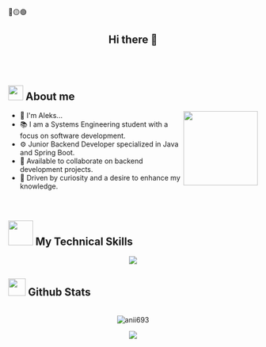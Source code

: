 🔴🟡🟢
<!--
**gdzdev/gdzdevv** is a ✨ _special_ ✨ repository because its `README.md` (this file) appears on your GitHub profile.
-->

## <div align="center">Hi there 👋</div><br/><br/> 

## <picture><img src = "https://github.com/7oSkaaa/7oSkaaa/blob/main/Images/about_me.gif?raw=true" width = 30px></picture> About me
<img align='right' src='https://github.com/Rishit-dagli/Rishit-dagli/blob/master/images/octocat-anime.gif' width='150"'>

- 🌟 I'm Aleks...
- 📚 I am a Systems Engineering student with a focus on software development.
- ⚙️ Junior Backend Developer specialized in Java and Spring Boot.
- 💬 Available to collaborate on backend development projects.
- 🚀 Driven by curiosity and a desire to enhance my knowledge.

<br>

## <img src="https://media.giphy.com/media/VgCDAzcKvsR6OM0uWg/giphy.gif" width="50"> My Technical Skills

<p align="center">
  <a href="https://skillicons.dev">
    <img src="https://skillicons.dev/icons?i=git,github,linux,java,spring,hibernate,maven,py,fastapi,postman,docker,postgres,mysql,vscode,idea,angular,c#&perline=8" />
  </a>
</p>


## <img src="https://media.giphy.com/media/iY8CRBdQXODJSCERIr/giphy.gif" width="35"><b> Github Stats </b>
<br>

<div align="center">
  <img src="https://github-readme-streak-stats.herokuapp.com/?user=gdzdev&theme=dark" alt="anii693" />
</div>

<p align="center">
  <img src="https://capsule-render.vercel.app/api?type=waving&color=gradient&height=65&section=footer"/>
</p>
